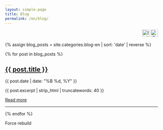```yaml
---
layout: simple-page
title: Blog
permalink: /en/blog/
---
```

<div class="lang-switch" style="text-align: right; margin-bottom: 1em;">
  <a href="{{ '/it/blog/' | relative_url }}"><img src="{{ '/assets/images/flag-it.svg' | relative_url }}" alt="Italiano" width="24"></a>
  <a href="{{ '/es/blog/' | relative_url }}"><img src="{{ '/assets/images/flag-es.svg' | relative_url }}" alt="Español" width="24"></a>
</div>

{% assign blog_posts = site.categories.blog-en | sort: 'date' | reverse %}

{% for post in blog_posts %}
  <article class="blog-preview">
    <h2><a href="{{ post.url | relative_url }}">{{ post.title }}</a></h2>
    <p class="blog-date">{{ post.date | date: "%B %d, %Y" }}</p>
    <p>{{ post.excerpt | strip_html | truncatewords: 40 }}</p>
    <a href="{{ post.url | relative_url }}" class="read-more">Read more</a>
    <hr>
  </article>
{% endfor %}

Force rebuild
